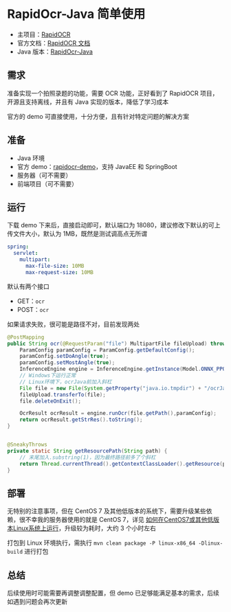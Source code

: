 # RapidOcr-Java 简单使用

- 主项目：[RapidOCR](https://github.com/RapidAI/RapidOCR)
- 官方文档：[RapidOCR 文档](https://rapidai.github.io/RapidOCRDocs/)
- Java 版本：[RapidOcr-Java](https://github.com/MyMonsterCat/RapidOcr-Java/tree/main)

## 需求

准备实现一个拍照录题的功能，需要 OCR 功能，正好看到了 RapidOCR 项目，开源且支持离线，并且有 Java 实现的版本，降低了学习成本

官方的 demo 可直接使用，十分方便，且有针对特定问题的解决方案

## 准备

- Java 环境
- 官方 demo：[rapidocr-demo](https://github.com/MyMonsterCat/rapidocr-demo/tree/main)，支持 JavaEE 和 SpringBoot
- 服务器（可不需要）
- 前端项目（可不需要）

## 运行

下载 demo 下来后，直接启动即可，默认端口为 18080，建议修改下默认的可上传文件大小，默认为 1MB，既然是测试调高点无所谓

```yaml
spring:
  servlet:
    multipart:
      max-file-size: 10MB
      max-request-size: 10MB
```

默认有两个接口

- GET：`ocr`
- POST：`ocr`

如果请求失败，很可能是路径不对，目前发现两处

```java
@PostMapping
public String ocr(@RequestParam("file") MultipartFile fileUpload) throws IOException {
    ParamConfig paramConfig = ParamConfig.getDefaultConfig();
    paramConfig.setDoAngle(true);
    paramConfig.setMostAngle(true);
    InferenceEngine engine = InferenceEngine.getInstance(Model.ONNX_PPOCR_V3);
    // Windows下运行正常
    // Linux环境下，ocrJava前加入斜杠
    File file = new File(System.getProperty("java.io.tmpdir") + "/ocrJava/test.png");
    fileUpload.transferTo(file);
    file.deleteOnExit();

    OcrResult ocrResult = engine.runOcr(file.getPath(),paramConfig);
    return ocrResult.getStrRes().toString();
}


@SneakyThrows
private static String getResourcePath(String path) {
    // 末尾加入.substring(1)，因为最终路径前多了个斜杠
    return Thread.currentThread().getContextClassLoader().getResource(path).getPath().substring(1);
}
```

## 部署

无特别的注意事项，但在 CentOS 7 及其他低版本的系统下，需要升级某些依赖，很不幸我的服务器使用的就是 CentOS 7，详见 [如何在CentOS7或其他低版本Linux系统上运行](https://github.com/MyMonsterCat/RapidOcr-Java/blob/main/docs/CentOS7.md)，升级较为耗时，大约 3 个小时左右

打包到 Linux 环境执行，需执行 `mvn clean package -P linux-x86_64 -Dlinux-build` 进行打包

## 总结

后续使用时可能需要再调整调整配置，但 demo 已足够能满足基本的需求，后续如遇到问题会再次更新

